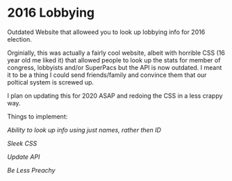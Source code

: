 # 2016 Lobbying 
Outdated Website that alloweed you to look up lobbying info for 2016 election.

Orginially, this was actually a fairly cool website, albeit with horrible CSS (16 year old me liked it) that allowed people to look up the stats for member of congress, lobbyists and/or SuperPacs but the API is now outdated. I meant it to be a thing I could send friends/family and convince them that our poltical system is screwed up. 

I plan on updating this for 2020 ASAP and redoing the CSS in a less crappy way. 

Things to implement:

*Ability to look up info using just names, rather then ID*

*Sleek CSS* 

*Update API*

*Be Less Preachy*
